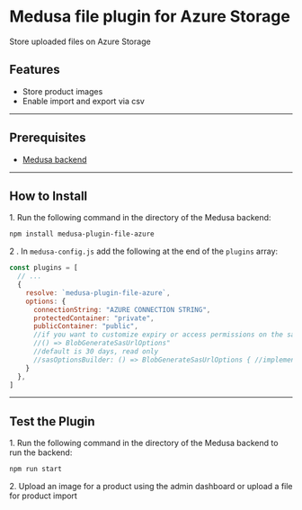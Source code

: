# Medusa file plugin for Azure Storage

Store uploaded files on Azure Storage

## Features

- Store product images
- Enable import and export via csv

---

## Prerequisites

- [Medusa backend](https://docs.medusajs.com/development/backend/install)

---

## How to Install

1\. Run the following command in the directory of the Medusa backend:

```bash
npm install medusa-plugin-file-azure
```

2 \. In `medusa-config.js` add the following at the end of the `plugins` array:

```js
const plugins = [
  // ...
  {
    resolve: `medusa-plugin-file-azure`,
    options: {
      connectionString: "AZURE CONNECTION STRING",
      protectedContainer: "private",
      publicContainer: "public",
      //if you want to customize expiry or access permissions on the sas link for private downloads, add an optionsbuilder of the type
      //() => BlobGenerateSasUrlOptions"
      //default is 30 days, read only
      //sasOptionsBuilder: () => BlobGenerateSasUrlOptions { //implement }
    }
  },
]
```

---

## Test the Plugin

1\. Run the following command in the directory of the Medusa backend to run the backend:

```bash
npm run start
```

2\. Upload an image for a product using the admin dashboard or upload a file for product import